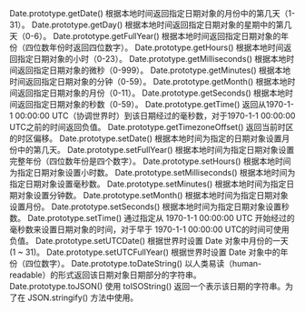Date.prototype.getDate()
根据本地时间返回指定日期对象的月份中的第几天（1-31）。
Date.prototype.getDay()
根据本地时间返回指定日期对象的星期中的第几天（0-6）。
Date.prototype.getFullYear()
根据本地时间返回指定日期对象的年份（四位数年份时返回四位数字）。
Date.prototype.getHours()
根据本地时间返回指定日期对象的小时（0-23）。
Date.prototype.getMilliseconds()
根据本地时间返回指定日期对象的微秒（0-999）。
Date.prototype.getMinutes()
根据本地时间返回指定日期对象的分钟（0-59）。
Date.prototype.getMonth()
根据本地时间返回指定日期对象的月份（0-11）。
Date.prototype.getSeconds()
根据本地时间返回指定日期对象的秒数（0-59）。
Date.prototype.getTime()
返回从1970-1-1 00:00:00 UTC（协调世界时）到该日期经过的毫秒数，对于1970-1-1 00:00:00 UTC之前的时间返回负值。
Date.prototype.getTimezoneOffset()
返回当前时区的时区偏移。
Date.prototype.setDate()
根据本地时间为指定的日期对象设置月份中的第几天。
Date.prototype.setFullYear()
根据本地时间为指定日期对象设置完整年份（四位数年份是四个数字）。
Date.prototype.setHours()
根据本地时间为指定日期对象设置小时数。
Date.prototype.setMilliseconds()
根据本地时间为指定日期对象设置毫秒数。
Date.prototype.setMinutes()
根据本地时间为指定日期对象设置分钟数。
Date.prototype.setMonth()
根据本地时间为指定日期对象设置月份。
Date.prototype.setSeconds()
根据本地时间为指定日期对象设置秒数。
Date.prototype.setTime()
通过指定从 1970-1-1 00:00:00 UTC 开始经过的毫秒数来设置日期对象的时间，对于早于 1970-1-1 00:00:00 UTC的时间可使用负值。
Date.prototype.setUTCDate()
根据世界时设置 Date 对象中月份的一天 (1 ~ 31)。
Date.prototype.setUTCFullYear()
根据世界时设置 Date 对象中的年份（四位数字）。
Date.prototype.toDateString()
以人类易读（human-readable）的形式返回该日期对象日期部分的字符串。
Date.prototype.toJSON()
使用 toISOString() 返回一个表示该日期的字符串。为了在 JSON.stringify() 方法中使用。
